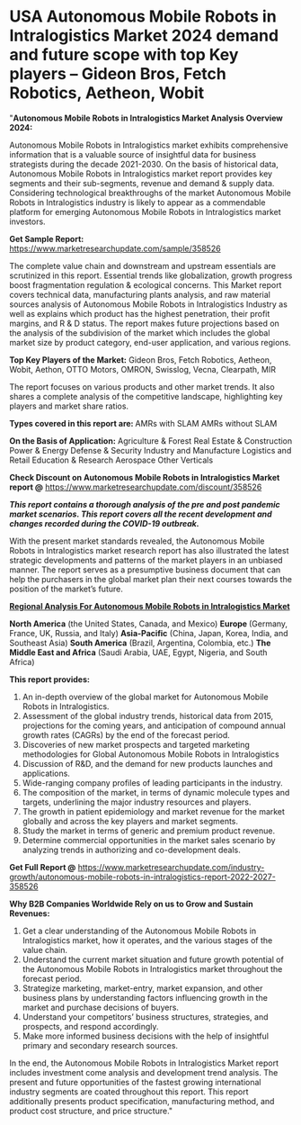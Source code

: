 # USA Autonomous Mobile Robots in Intralogistics Market 2024 demand and future scope with top Key players – Gideon Bros, Fetch Robotics, Aetheon, Wobit
"<strong>Autonomous Mobile Robots in Intralogistics Market Analysis Overview 2024:</strong>

Autonomous Mobile Robots in Intralogistics market exhibits comprehensive information that is a valuable source of insightful data for business strategists during the decade 2021-2030. On the basis of historical data, Autonomous Mobile Robots in Intralogistics market report provides key segments and their sub-segments, revenue and demand &amp; supply data. Considering technological breakthroughs of the market Autonomous Mobile Robots in Intralogistics industry is likely to appear as a commendable platform for emerging Autonomous Mobile Robots in Intralogistics market investors.

<strong>Get Sample Report:</strong> <a href=https://www.marketresearchupdate.com/sample/358526>https://www.marketresearchupdate.com/sample/358526</a>

The complete value chain and downstream and upstream essentials are scrutinized in this report. Essential trends like globalization, growth progress boost fragmentation regulation &amp; ecological concerns. This Market report covers technical data, manufacturing plants analysis, and raw material sources analysis of Autonomous Mobile Robots in Intralogistics Industry as well as explains which product has the highest penetration, their profit margins, and R &amp; D status. The report makes future projections based on the analysis of the subdivision of the market which includes the global market size by product category, end-user application, and various regions.

<strong>Top Key Players of the Market:</strong>
Gideon Bros, Fetch Robotics, Aetheon, Wobit, Aethon, OTTO Motors, OMRON, Swisslog, Vecna, Clearpath, MIR

The report focuses on various products and other market trends. It also shares a complete analysis of the competitive landscape, highlighting key players and market share ratios.

<strong>Types covered in this report are: </strong>
AMRs with SLAM
AMRs without SLAM

<strong>On the Basis of Application:</strong>
Agriculture & Forest
Real Estate & Construction
Power & Energy
Defense & Security
Industry and Manufacture
Logistics and Retail
Education & Research
Aerospace
Other Verticals

<strong>Check Discount on Autonomous Mobile Robots in Intralogistics Market report @</strong> <a href=https://www.marketresearchupdate.com/discount/358526>https://www.marketresearchupdate.com/discount/358526</a>

<em><strong>This report contains a thorough analysis of the pre and post pandemic market scenarios. This report covers all the recent development and changes recorded during the COVID-19 outbreak.</strong></em>

With the present market standards revealed, the Autonomous Mobile Robots in Intralogistics market research report has also illustrated the latest strategic developments and patterns of the market players in an unbiased manner. The report serves as a presumptive business document that can help the purchasers in the global market plan their next courses towards the position of the market’s future.

<strong><u><b>Regional Analysis For Autonomous Mobile Robots in Intralogistics Market</b></u></strong>

<strong><b>North America</b></strong> (the United States, Canada, and Mexico)
<strong><b>Europe </b></strong>(Germany, France, UK, Russia, and Italy)
<strong><b>Asia-Pacific</b></strong> (China, Japan, Korea, India, and Southeast Asia)
<strong><b>South America</b></strong> (Brazil, Argentina, Colombia, etc.)
<strong><b>The Middle East and Africa</b></strong> (Saudi Arabia, UAE, Egypt, Nigeria, and South Africa)

<strong>This report provides:</strong>

1) An in-depth overview of the global market for Autonomous Mobile Robots in Intralogistics.
2) Assessment of the global industry trends, historical data from 2015, projections for the coming years, and anticipation of compound annual growth rates (CAGRs) by the end of the forecast period.
3) Discoveries of new market prospects and targeted marketing methodologies for Global Autonomous Mobile Robots in Intralogistics
4) Discussion of R&amp;D, and the demand for new products launches and applications.
5) Wide-ranging company profiles of leading participants in the industry.
6) The composition of the market, in terms of dynamic molecule types and targets, underlining the major industry resources and players.
7) The growth in patient epidemiology and market revenue for the market globally and across the key players and market segments.
8) Study the market in terms of generic and premium product revenue.
9) Determine commercial opportunities in the market sales scenario by analyzing trends in authorizing and co-development deals.

<strong>Get Full Report @</strong> <a href=https://www.marketresearchupdate.com/industry-growth/autonomous-mobile-robots-in-intralogistics-report-2022-2027-358526>https://www.marketresearchupdate.com/industry-growth/autonomous-mobile-robots-in-intralogistics-report-2022-2027-358526</a>

<strong>Why B2B Companies Worldwide Rely on us to Grow and Sustain Revenues:</strong>

1) Get a clear understanding of the Autonomous Mobile Robots in Intralogistics market, how it operates, and the various stages of the value chain.
2) Understand the current market situation and future growth potential of the Autonomous Mobile Robots in Intralogistics market throughout the forecast period.
3) Strategize marketing, market-entry, market expansion, and other business plans by understanding factors influencing growth in the market and purchase decisions of buyers.
4) Understand your competitors’ business structures, strategies, and prospects, and respond accordingly.
5) Make more informed business decisions with the help of insightful primary and secondary research sources.

In the end, the Autonomous Mobile Robots in Intralogistics Market report includes investment come analysis and development trend analysis. The present and future opportunities of the fastest growing international industry segments are coated throughout this report. This report additionally presents product specification, manufacturing method, and product cost structure, and price structure."

